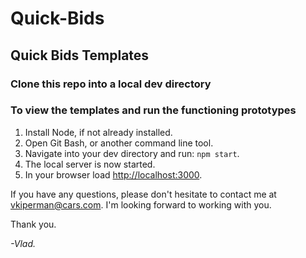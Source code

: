 # Quick-Bids
## Quick Bids Templates

### Clone this repo into a local dev directory
### To view the templates and run the functioning prototypes
1. Install Node, if not already installed.
2. Open Git Bash, or another command line tool.
3. Navigate into your dev directory and run: `npm start`.
4. The local server is now started.
5. In your browser load [http://localhost:3000](http://localhost:3000).

If you have any questions, please don't hesitate to contact me at vkiperman@cars.com. I'm looking forward to working with you.

Thank you.

*-Vlad.*
